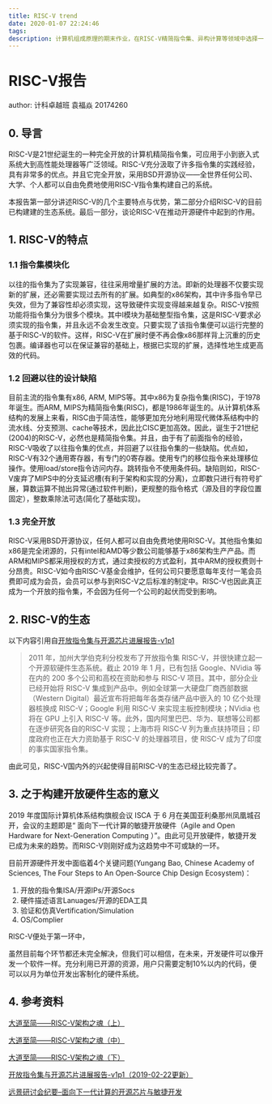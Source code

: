 ```yaml
---
title: RISC-V trend
date: 2020-01-07 22:24:46
tags:
description: 计算机组成原理的期末作业，在RISC-V精简指令集、异构计算等领域中选择一个并查阅相关资料写一篇报告。
---
```

# RISC-V报告

author: 计科卓越班 袁福焱 20174260

## 0. 导言

RISC-V是21世纪诞生的一种完全开放的计算机精简指令集，可应用于小到嵌入式系统大到高性能处理器等广泛领域。RISC-V充分汲取了许多指令集的实践经验，具有非常多的优点。并且它完全开放，采用BSD开源协议——全世界任何公司、大学、个人都可以自由免费地使用RISC-V指令集构建自己的系统。

本报告第一部分讲述RISC-V的几个主要特点与优势，第二部分介绍RISC-V的目前已构建建的生态系统。最后一部分，谈论RISC-V在推动开源硬件中起到的作用。

## 1. RISC-V的特点

###  1.1 指令集模块化

以往的指令集为了实现兼容，往往采用增量扩展的方法。即新的处理器不仅要实现新的扩展，还必需要实现过去所有的扩展。如典型的x86架构，其中许多指令早已失效，但为了兼容性却必须实现，这导致硬件实现变得越来越复杂。RISC-V按照功能将指令集分为很多个模块。其中I模块为基础整型指令集，这是RISC-V要求必须实现的指令集，并且永远不会发生改变。只要实现了该指令集便可以运行完整的基于RISC-V的软件。这样，RISC-V在扩展时便不再会像x86那样背上沉重的历史包裹。编译器也可以在保证兼容的基础上，根据已实现的扩展，选择性地生成更高效的代码。

### 1.2 回避以往的设计缺陷

目前主流的指令集有x86, ARM, MIPS等。其中x86为复杂指令集(RISC)，于1978年诞生。而ARM, MIPS为精简指令集(RISC)，都是1986年诞生的。从计算机体系结构的发展上来看，RISC由于简洁性，能够更加充分地利用现代微体系结构中的流水线、分支预测、cache等技术，因此比CISC更加高效。因此，诞生于21世纪(2004)的RISC-V，必然也是精简指令集。并且，由于有了前面指令的经验，RISC-V吸收了以往指令集的优点，并回避了以往指令集的一些缺陷。优点如，RISC-V有32个通用寄存器，有专门的0寄存器。使用专门的移位指令来处理移位操作。使用load/store指令访问内存。跳转指令不使用条件码。缺陷则如，RISC-V废弃了MIPS中的分支延迟槽(有利于架构和实现的分离)，立即数只进行有符号扩展，算数运算不抛出异常(通过软件判断)，更规整的指令格式（源及目的字段位置固定），整数乘除法可选(简化了基础实现)。

### 1.3 完全开放

RISC-V采用BSD开源协议，任何人都可以自由免费地使用RISC-V。其他指令集如x86是完全闭源的，只有intel和AMD等少数公司能够基于x86架构生产产品。而ARM和MIPS都采用授权的方式，通过卖授权的方式盈利，其中ARM的授权费则十分昂贵。RISC-V如今由RISC-V基金会维护，任何公司只要愿意每年支付一笔会员费即可成为会员，会员可以参与到RISC-V之后标准的制定中。RISC-V也因此真正成为一个开放的指令集，不会因为任何一个公司的起伏而受到影响。

## 2. RISC-V的生态

以下内容引用自[开放指令集与开源芯片进展报告-v1p1](http://crva.io/documents/OpenISA-OpenSourceChip-Report.pdf)

> 2011 年，加州大学伯克利分校发布了开放指令集 RISC-V，并很快建立起一个开源软硬件生态系统。截止 2019 年 1 月，已有包括 Google、NVidia 等在内的 200 多个公司和高校在资助和参与 RISC-V 项目。其中，部分企业已经开始将 RISC-V 集成到产品中。例如全球第一大硬盘厂商西部数据（Western Digital）最近宣布将把每年各类存储产品中嵌入的 10 亿个处理器核换成 RISC-V；Google 利用 RISC-V 来实现主板控制模块；NVidia 也将在 GPU 上引入 RISC-V 等。此外，国内阿里巴巴、华为、联想等公司都在逐步研究各自的RISC-V 实现；上海市将 RISC-V 列为重点扶持项目；印度政府也正在大力资助基于 RISC-V 的处理器项目，使 RISC-V 成为了印度的事实国家指令集。

由此可见，RISC-V国内外的兴起使得目前RISC-V的生态已经比较完善了。

## 3. 之于构建开放硬件生态的意义

2019 年度国际计算机体系结构旗舰会议 ISCA 于 6 月在美国亚利桑那州凤凰城召开，会议的主题即是“ 面向下一代计算的敏捷开放硬件（Agile and Open Hardware for Next-Generation Computing ）”。由此可见开放硬件，敏捷开发已成为未来的趋势。而RISC-V则刚好成为这趋势中不可或缺的一环。

目前开源硬件开发中面临着4个关键问题(Yungang Bao, Chinese Academy of Sciences, The Four Steps to An Open-Source Chip Design Ecosystem)：

1. 开放的指令集ISA/开源IPs/开源Socs
2. 硬件描述语言Lanuages/开源的EDA工具
3. 验证和仿真Vertification/Simulation
4. OS/Complier

RISC-V便处于第一环中，

虽然目前每个环节都还未完全解决，但我们可以相信，在未来，开发硬件可以像开发一个软件一样。充分利用已开源的资源，用户只需要定制10%以内的代码，便可以以月为单位开发出客制化的硬件系统。



## 4. 参考资料

[大道至简——RISC-V架构之魂（上）](https://mp.weixin.qq.com/s/deNZzdSfxbdUoO58ok53tw)

[大道至简——RISC-V架构之魂（中）](https://mp.weixin.qq.com/s/rB9ln7-cDb0VjtikD6KWzw)

[大道至简——RISC-V架构之魂（下）](https://mp.weixin.qq.com/s/sIkKnJt6rQLxM5GM60OnLA)

[开放指令集与开源芯片进展报告-v1p1（2019-02-22更新）](http://crva.io/documents/OpenISA-OpenSourceChip-Report.pdf)

[远景研讨会纪要–面向下一代计算的开源芯片与敏捷开发](http://crva.io/documents/SIGARCH-Visioning-Workshop-Summary-Agile-and-Open-Hardware-for-Next-Generation-Computing.pdf)